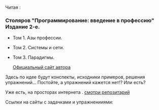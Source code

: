 Читая :
### Столяров "Программирование: введение в профессию" Издание 2-е.
* Том 1. Азы профессии.
* Том 2. Системы и сети.
* Том 3. Парадигмы.
   
   [Официальный сайт автора](http://stolyarov.info/books/programming_intro/e2)
    
Здесь по идее будут конспекты, исходники примеров, решения упражнений... Постойте, а упражнений кажется нет!? Или есть?

Уже есть, на просторах интернета . [смотри репозитарий](https://github.com/Marcuscont/problem-sets) 

Ссылки на сайты с задачками и упражненииями:
